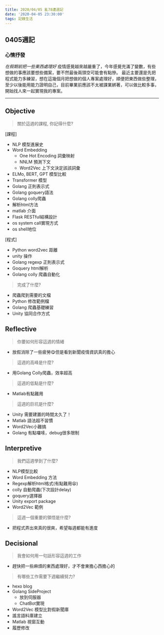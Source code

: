 ```yaml
---
title: 2020/04/05 亂78遭週記
date: '2020-04-05 23:30:00'
tags: 記錄生活
---
```

## **0405週記**

### 心情抒發
*在假期前把一些東西處理好*
疫情感覺越來越嚴重了，今年感覺充滿了變數，有些想做的事應該要想些備案，要不然最後兩頭空可能會有點慘。
最近主要還是先把程式能力多練習，想在這幾個月把想做的個人專案處理好，順便把東西做些整理，至少以後能用能力證明自己，目前畢業前應該不太被課業綁著，可以做比較多事，開始找人來一起實現我的專案。

---
<!-- more -->
## **Objective**

> 關於這週的課程, 你記得什麼?

[課程]
- NLP 模型進展史
- Word Embedding
    - One Hot Encoding 詞彙映射
    - NNLM 預測下文
    - Word2Vec 上下文決定該該詞彙
- ELMo, BERT, GPT 模型比較
- Transformer 模型
- Golang 正則表示式
- Golang goquery語法
- Golang colly爬蟲
- 解析html方法
- matlab 介面
- Flask RESTful結構設計
- os system call實現方式
- os shell地位

[程式]
- Python word2vec 距離
- unity 操作
- Golang regexp 正則表示式
- Goquery html解析
- Golang colly 爬蟲自動化

> 完成了什麼?

- 爬蟲爬到需要的文檔
- Python 修改範例檔
- Golang 爬蟲基礎練習
- Unity 協同合作方式


## **Reflective**

> 你要如何形容這週的情緒

* 放假消除了一些疲勞😋但是看到新聞疫情資訊真的擔心

> 這週的高峰是什麼?

* 用Golang Colly爬蟲，效率超高

> 這週的低點是什麼?

* Matlab有點難用

> 這週的巨坑是什麼?

* Unity 需要建置的時間太久了！
* Matlab 語法超不習慣
* Word2Vec小難搞
* Golang 有點囉嗦，debug很多限制

## **Interpretive**

> 我們這週學到了什麼?

- NLP模型比較
- Word Embedding 方法
- Regexp解析html格式(有點難用😫)
- colly 自動爬蟲(下次設計delay)
- goquery選擇器
- Unity export package
- Word2Vec 範例

> 這週一個重要的領悟是什麼?

* 把程式弄出來真的很爽，希望每週都能有進度

## **Decisional**

> 我會如何用一句話形容這週的工作

* 趕快把一些麻煩的東西處理好，才不會東擔心西擔心的

> 有哪些工作需要下週繼續努力?

- hexo blog
- Golang SideProject
    - 放到伺服器
    - ChatBot實現
- Word2Vec 模型比對假新聞庫
- 謠言語料庫建立
- Matlab 視窗互動
- 履歷修改


